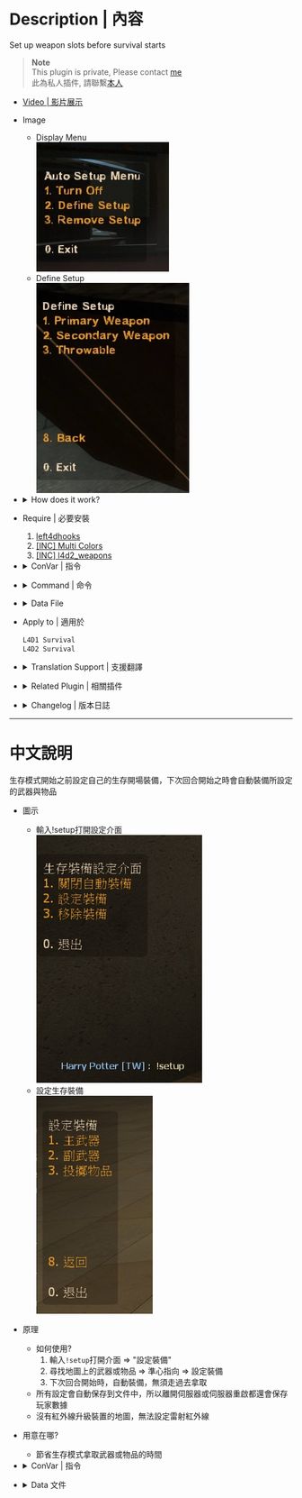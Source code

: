 # Description | 內容
Set up weapon slots before survival starts

> __Note__ <br/>
This plugin is private, Please contact [me](https://github.com/fbef0102/Game-Private_Plugin#私人插件列表-private-plugins-list)<br/>
此為私人插件, 請聯繫[本人](https://github.com/fbef0102/Game-Private_Plugin#私人插件列表-private-plugins-list)

* [Video | 影片展示](https://youtu.be/P3Y1ExRmBIU)

* Image
    * Display Menu
    <br/>![l4d_survival_setup_1](image/l4d_survival_setup_1.jpg)
    * Define Setup
    <br/>![l4d_survival_setup_2](image/l4d_survival_setup_2.jpg)

* <details><summary>How does it work?</summary>

    * In survival mode, type ```!setup``` -> aim the weapon or item on the map -> save -> auto pickup or equip on next survival round start
    * All setup settings are saved to data file, no need to worry server restart or player disconnect
    * Can't upgrade laser if there is no laser sight on the map
</details>

* Require | 必要安裝
    1. [left4dhooks](https://forums.alliedmods.net/showthread.php?t=321696)
    2. [[INC] Multi Colors](https://github.com/fbef0102/L4D1_2-Plugins/releases/tag/Multi-Colors)
    3. [[INC] l4d2_weapons](/L4D_插件/Require_檔案/scripting/include/l4d2_weapons.inc)

* <details><summary>ConVar | 指令</summary>

    * cfg/sourcemod/l4d_survival_setup.cfg
        ```php
        // 0=Plugin off, 1=Plugin on.
        l4d_survival_setup_enable "1"

        // Changes how message displays. (0: Disable, 1:In chat, 2: In Hint Box, 3: In center text)
        l4d_survival_setup_announce_type "1"
        ```
</details>

* <details><summary>Command | 命令</summary>
    
    * **Open Setup menu for survival mod**
        ```php
        sm_setup
        ```
</details>

* <details><summary>Data File</summary>

    * Auto create [data/l4d_survival_setup/l4d_survival_setup.cfg](data/l4d_survival_setup/l4d_survival_setup.cfg) to save and record players' weapons and items setup
    * 🟥 Don't try to modify unless you know what you are doing
</details>

* Apply to | 適用於
    ```
    L4D1 Survival
    L4D2 Survival
    ```

* <details><summary>Translation Support | 支援翻譯</summary>

    ```
    English
    繁體中文
    简体中文
    ```
</details>

* <details><summary>Related Plugin | 相關插件</summary>

    1. [l4d_survival_GasConfig](/L4D_插件/Survival_生存模式/l4d_survival_GasConfig): Save and load gas configs
        > 生存模式開始之前設定汽油桶位置，下次回合開始之時汽油桶自動擺放位置
</details>

* <details><summary>Changelog | 版本日誌</summary>

    * v1.2 (2024-9-19)
        * Update Translation
        * Fixed not working on some entities

    * v1.1 (2023-2-4)
        * Translation Support
        * Disable laser if there is no any laser sight on the map

    * v1.0 (2022-11-09)
        * Initial Release
</details>

- - - -
# 中文說明
生存模式開始之前設定自己的生存開場裝備，下次回合開始之時會自動裝備所設定的武器與物品

* 圖示
    * 輸入!setup打開設定介面
    <br/>![l4d_survival_setup_3](image/l4d_survival_setup_3.jpg)
    * 設定生存裝備
    <br/>![l4d_survival_setup_4](image/l4d_survival_setup_4.jpg)

* 原理
    * 如何使用?
        1. 輸入```!setup```打開介面 => "設定裝備"
        2. 尋找地圖上的武器或物品 => 準心指向 => 設定裝備
        3. 下次回合開始時，自動裝備，無須走過去拿取
    * 所有設定會自動保存到文件中，所以離開伺服器或伺服器重啟都還會保存玩家數據
    * 沒有紅外線升級裝置的地圖，無法設定雷射紅外線

* 用意在哪?
    * 節省生存模式拿取武器或物品的時間

* <details><summary>ConVar | 指令</summary>

    * cfg/sourcemod/l4d_survival_setup.cfg
        ```php
        // 0=Plugin off, 1=Plugin on.
        l4d_survival_setup_enable "1"
        
        // Changes how message displays. (0: Disable, 1:In chat, 2: In Hint Box, 3: In center text)
        l4d_survival_setup_announce_type "1"
        ```
</details>

* <details><summary>Data 文件</summary>

    * 此插件會自動創建[data/l4d_survival_setup/l4d_survival_setup.cfg](data/l4d_survival_setup/l4d_survival_setup.cfg)，並儲存與紀錄玩家的武器與物品設定
    * 🟥 沒事別改動文件除非你知道這是在幹嗎
</details>


